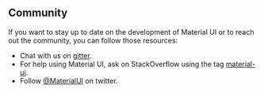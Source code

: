 ## Community

If you want to stay up to date on the development of Material UI or to reach out the community, you can follow those resources:

- Chat with us on [gitter](https://gitter.im/callemall/material-ui).
- For help using Material UI, ask on StackOverflow using the tag
[material-ui](http://stackoverflow.com/questions/tagged/material-ui).
- Follow [@MaterialUI](https://twitter.com/MaterialUI) on twitter.

